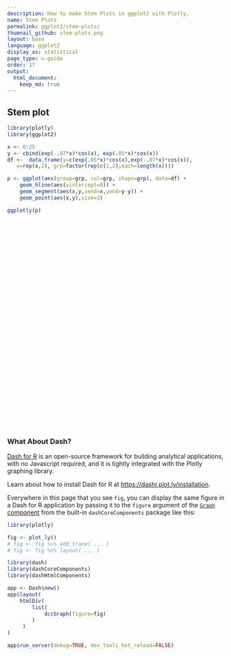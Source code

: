 ```yaml
---
description: How to make Stem Plots in ggplot2 with Plotly.
name: Stem Plots
permalink: ggplot2/stem-plots/
thumnail_github: stem-plots.png
layout: base
language: ggplot2
display_as: statistical
page_type: u-guide
order: 17
output:
  html_document:
    keep_md: true
---
```




## Stem plot



```r
library(plotly)
library(ggplot2)

x <- 0:25
y <- cbind(exp(-.07*x)*cos(x), exp(.05*x)*cos(x))
df <-  data.frame(y=c(exp(.05*x)*cos(x),exp(-.07*x)*cos(x)),
   x=rep(x,2), grp=factor(rep(c(1,2),each=length(x))))

p <- ggplot(aes(group=grp, col=grp, shape=grp), data=df) + 
    geom_hline(aes(yintercept=0)) +
    geom_segment(aes(x,y,xend=x,yend=y-y)) + 
    geom_point(aes(x,y),size=3) 

ggplotly(p)
```

<div id="htmlwidget-2c0f218f5631b55f3b0e" style="width:672px;height:480px;" class="plotly html-widget"></div>
<script type="application/json" data-for="htmlwidget-2c0f218f5631b55f3b0e">{"x":{"data":[{"x":[-1.25,-1.25,-1.25,-1.25,-1.25,-1.25,-1.25,-1.25,-1.25,-1.25,-1.25,-1.25,-1.25,-1.25,-1.25,-1.25,-1.25,-1.25,-1.25,-1.25,-1.25,-1.25,-1.25,-1.25,-1.25,-1.25,-1.25,-1.25,-1.25,-1.25,-1.25,-1.25,-1.25,-1.25,-1.25,-1.25,-1.25,-1.25,-1.25,-1.25,-1.25,-1.25,-1.25,-1.25,-1.25,-1.25,-1.25,-1.25,-1.25,-1.25,-1.25,-1.25,26.25,26.25,26.25,26.25,26.25,26.25,26.25,26.25,26.25,26.25,26.25,26.25,26.25,26.25,26.25,26.25,26.25,26.25,26.25,26.25,26.25,26.25,26.25,26.25,26.25,26.25,26.25,26.25,26.25,26.25,26.25,26.25,26.25,26.25,26.25,26.25,26.25,26.25,26.25,26.25,26.25,26.25,26.25,26.25,26.25,26.25,26.25,26.25,26.25,26.25,26.25,26.25],"y":[0,0,0,0,0,0,0,0,0,0,0,0,0,0,0,0,0,0,0,0,0,0,0,0,0,0,0,0,0,0,0,0,0,0,0,0,0,0,0,0,0,0,0,0,0,0,0,0,0,0,0,0,0,0,0,0,0,0,0,0,0,0,0,0,0,0,0,0,0,0,0,0,0,0,0,0,0,0,0,0,0,0,0,0,0,0,0,0,0,0,0,0,0,0,0,0,0,0,0,0,0,0,0,0],"text":"yintercept: 0","type":"scatter","mode":"lines","line":{"width":1.88976377952756,"color":"rgba(0,0,0,1)","dash":"solid"},"hoveron":"points","showlegend":false,"xaxis":"x","yaxis":"y","hoverinfo":"text","frame":null},{"x":[0,0,null,1,1,null,2,2,null,3,3,null,4,4,null,5,5,null,6,6,null,7,7,null,8,8,null,9,9,null,10,10,null,11,11,null,12,12,null,13,13,null,14,14,null,15,15,null,16,16,null,17,17,null,18,18,null,19,19,null,20,20,null,21,21,null,22,22,null,23,23,null,24,24,null,25,25],"y":[1,0,null,0.568004197464493,0,null,-0.459913381401082,0,null,-1.15020718259446,0,null,-0.798362121376616,0,null,0.364229455887974,0,null,1.29609431820777,0,null,1.06983822394988,0,null,-0.217060543943329,0,null,-1.42893669228259,0,null,-1.38339507762723,0,null,0.00767085439395868,0,null,1.53760216299043,0,null,1.7382513600251,0,null,0.275354943378006,0,null,-1.60825932414257,0,null,-2.13131036901852,0,null,-0.643785037637866,0,null,1.62411702994606,0,null,2.55650308145546,0,null,1.10928205314744,0,null,-1.56521913287579,0,null,-3.00404833993217,0,null,-1.68278946686552,0,null,1.40832390052915,0,null,3.45963775380405,0],"text":["grp: 1<br />grp: 1<br />grp: 1<br />x:  0<br />y:  1.000000000<br />x:  0<br />y - y: 0","grp: 1<br />grp: 1<br />grp: 1<br />x:  0<br />y:  1.000000000<br />x:  0<br />y - y: 0",null,"grp: 1<br />grp: 1<br />grp: 1<br />x:  1<br />y:  0.568004197<br />x:  1<br />y - y: 0","grp: 1<br />grp: 1<br />grp: 1<br />x:  1<br />y:  0.568004197<br />x:  1<br />y - y: 0",null,"grp: 1<br />grp: 1<br />grp: 1<br />x:  2<br />y: -0.459913381<br />x:  2<br />y - y: 0","grp: 1<br />grp: 1<br />grp: 1<br />x:  2<br />y: -0.459913381<br />x:  2<br />y - y: 0",null,"grp: 1<br />grp: 1<br />grp: 1<br />x:  3<br />y: -1.150207183<br />x:  3<br />y - y: 0","grp: 1<br />grp: 1<br />grp: 1<br />x:  3<br />y: -1.150207183<br />x:  3<br />y - y: 0",null,"grp: 1<br />grp: 1<br />grp: 1<br />x:  4<br />y: -0.798362121<br />x:  4<br />y - y: 0","grp: 1<br />grp: 1<br />grp: 1<br />x:  4<br />y: -0.798362121<br />x:  4<br />y - y: 0",null,"grp: 1<br />grp: 1<br />grp: 1<br />x:  5<br />y:  0.364229456<br />x:  5<br />y - y: 0","grp: 1<br />grp: 1<br />grp: 1<br />x:  5<br />y:  0.364229456<br />x:  5<br />y - y: 0",null,"grp: 1<br />grp: 1<br />grp: 1<br />x:  6<br />y:  1.296094318<br />x:  6<br />y - y: 0","grp: 1<br />grp: 1<br />grp: 1<br />x:  6<br />y:  1.296094318<br />x:  6<br />y - y: 0",null,"grp: 1<br />grp: 1<br />grp: 1<br />x:  7<br />y:  1.069838224<br />x:  7<br />y - y: 0","grp: 1<br />grp: 1<br />grp: 1<br />x:  7<br />y:  1.069838224<br />x:  7<br />y - y: 0",null,"grp: 1<br />grp: 1<br />grp: 1<br />x:  8<br />y: -0.217060544<br />x:  8<br />y - y: 0","grp: 1<br />grp: 1<br />grp: 1<br />x:  8<br />y: -0.217060544<br />x:  8<br />y - y: 0",null,"grp: 1<br />grp: 1<br />grp: 1<br />x:  9<br />y: -1.428936692<br />x:  9<br />y - y: 0","grp: 1<br />grp: 1<br />grp: 1<br />x:  9<br />y: -1.428936692<br />x:  9<br />y - y: 0",null,"grp: 1<br />grp: 1<br />grp: 1<br />x: 10<br />y: -1.383395078<br />x: 10<br />y - y: 0","grp: 1<br />grp: 1<br />grp: 1<br />x: 10<br />y: -1.383395078<br />x: 10<br />y - y: 0",null,"grp: 1<br />grp: 1<br />grp: 1<br />x: 11<br />y:  0.007670854<br />x: 11<br />y - y: 0","grp: 1<br />grp: 1<br />grp: 1<br />x: 11<br />y:  0.007670854<br />x: 11<br />y - y: 0",null,"grp: 1<br />grp: 1<br />grp: 1<br />x: 12<br />y:  1.537602163<br />x: 12<br />y - y: 0","grp: 1<br />grp: 1<br />grp: 1<br />x: 12<br />y:  1.537602163<br />x: 12<br />y - y: 0",null,"grp: 1<br />grp: 1<br />grp: 1<br />x: 13<br />y:  1.738251360<br />x: 13<br />y - y: 0","grp: 1<br />grp: 1<br />grp: 1<br />x: 13<br />y:  1.738251360<br />x: 13<br />y - y: 0",null,"grp: 1<br />grp: 1<br />grp: 1<br />x: 14<br />y:  0.275354943<br />x: 14<br />y - y: 0","grp: 1<br />grp: 1<br />grp: 1<br />x: 14<br />y:  0.275354943<br />x: 14<br />y - y: 0",null,"grp: 1<br />grp: 1<br />grp: 1<br />x: 15<br />y: -1.608259324<br />x: 15<br />y - y: 0","grp: 1<br />grp: 1<br />grp: 1<br />x: 15<br />y: -1.608259324<br />x: 15<br />y - y: 0",null,"grp: 1<br />grp: 1<br />grp: 1<br />x: 16<br />y: -2.131310369<br />x: 16<br />y - y: 0","grp: 1<br />grp: 1<br />grp: 1<br />x: 16<br />y: -2.131310369<br />x: 16<br />y - y: 0",null,"grp: 1<br />grp: 1<br />grp: 1<br />x: 17<br />y: -0.643785038<br />x: 17<br />y - y: 0","grp: 1<br />grp: 1<br />grp: 1<br />x: 17<br />y: -0.643785038<br />x: 17<br />y - y: 0",null,"grp: 1<br />grp: 1<br />grp: 1<br />x: 18<br />y:  1.624117030<br />x: 18<br />y - y: 0","grp: 1<br />grp: 1<br />grp: 1<br />x: 18<br />y:  1.624117030<br />x: 18<br />y - y: 0",null,"grp: 1<br />grp: 1<br />grp: 1<br />x: 19<br />y:  2.556503081<br />x: 19<br />y - y: 0","grp: 1<br />grp: 1<br />grp: 1<br />x: 19<br />y:  2.556503081<br />x: 19<br />y - y: 0",null,"grp: 1<br />grp: 1<br />grp: 1<br />x: 20<br />y:  1.109282053<br />x: 20<br />y - y: 0","grp: 1<br />grp: 1<br />grp: 1<br />x: 20<br />y:  1.109282053<br />x: 20<br />y - y: 0",null,"grp: 1<br />grp: 1<br />grp: 1<br />x: 21<br />y: -1.565219133<br />x: 21<br />y - y: 0","grp: 1<br />grp: 1<br />grp: 1<br />x: 21<br />y: -1.565219133<br />x: 21<br />y - y: 0",null,"grp: 1<br />grp: 1<br />grp: 1<br />x: 22<br />y: -3.004048340<br />x: 22<br />y - y: 0","grp: 1<br />grp: 1<br />grp: 1<br />x: 22<br />y: -3.004048340<br />x: 22<br />y - y: 0",null,"grp: 1<br />grp: 1<br />grp: 1<br />x: 23<br />y: -1.682789467<br />x: 23<br />y - y: 0","grp: 1<br />grp: 1<br />grp: 1<br />x: 23<br />y: -1.682789467<br />x: 23<br />y - y: 0",null,"grp: 1<br />grp: 1<br />grp: 1<br />x: 24<br />y:  1.408323901<br />x: 24<br />y - y: 0","grp: 1<br />grp: 1<br />grp: 1<br />x: 24<br />y:  1.408323901<br />x: 24<br />y - y: 0",null,"grp: 1<br />grp: 1<br />grp: 1<br />x: 25<br />y:  3.459637754<br />x: 25<br />y - y: 0","grp: 1<br />grp: 1<br />grp: 1<br />x: 25<br />y:  3.459637754<br />x: 25<br />y - y: 0"],"type":"scatter","mode":"lines","line":{"width":1.88976377952756,"color":"rgba(248,118,109,1)","dash":"solid"},"hoveron":"points","name":"1","legendgroup":"1","showlegend":true,"xaxis":"x","yaxis":"y","hoverinfo":"text","frame":null},{"x":[0,0,null,1,1,null,2,2,null,3,3,null,4,4,null,5,5,null,6,6,null,7,7,null,8,8,null,9,9,null,10,10,null,11,11,null,12,12,null,13,13,null,14,14,null,15,15,null,16,16,null,17,17,null,18,18,null,19,19,null,20,20,null,21,21,null,22,22,null,23,23,null,24,24,null,25,25],"y":[1,0,null,0.503774530872387,0,null,-0.361780679487419,0,null,-0.802472321373015,0,null,-0.494013221354968,0,null,0.199893363599516,0,null,0.630876833324534,0,null,0.461860419645841,0,null,-0.0831109381017891,0,null,-0.485260507129046,0,null,-0.416670590169153,0,null,0.00204915600486622,0,null,0.364300634222105,0,null,0.365269311555061,0,null,0.0513189956194656,0,null,-0.265843478252767,0,null,-0.312464938558721,0,null,-0.0837105385268706,0,null,0.187301493058507,0,null,0.261489889652498,0,null,0.100631797482213,0,null,-0.12593691590803,0,null,-0.214372703346313,0,null,-0.106506721134896,0,null,0.0790559281498462,0,null,0.172245221376685,0],"text":["grp: 2<br />grp: 2<br />grp: 2<br />x:  0<br />y:  1.000000000<br />x:  0<br />y - y: 0","grp: 2<br />grp: 2<br />grp: 2<br />x:  0<br />y:  1.000000000<br />x:  0<br />y - y: 0",null,"grp: 2<br />grp: 2<br />grp: 2<br />x:  1<br />y:  0.503774531<br />x:  1<br />y - y: 0","grp: 2<br />grp: 2<br />grp: 2<br />x:  1<br />y:  0.503774531<br />x:  1<br />y - y: 0",null,"grp: 2<br />grp: 2<br />grp: 2<br />x:  2<br />y: -0.361780679<br />x:  2<br />y - y: 0","grp: 2<br />grp: 2<br />grp: 2<br />x:  2<br />y: -0.361780679<br />x:  2<br />y - y: 0",null,"grp: 2<br />grp: 2<br />grp: 2<br />x:  3<br />y: -0.802472321<br />x:  3<br />y - y: 0","grp: 2<br />grp: 2<br />grp: 2<br />x:  3<br />y: -0.802472321<br />x:  3<br />y - y: 0",null,"grp: 2<br />grp: 2<br />grp: 2<br />x:  4<br />y: -0.494013221<br />x:  4<br />y - y: 0","grp: 2<br />grp: 2<br />grp: 2<br />x:  4<br />y: -0.494013221<br />x:  4<br />y - y: 0",null,"grp: 2<br />grp: 2<br />grp: 2<br />x:  5<br />y:  0.199893364<br />x:  5<br />y - y: 0","grp: 2<br />grp: 2<br />grp: 2<br />x:  5<br />y:  0.199893364<br />x:  5<br />y - y: 0",null,"grp: 2<br />grp: 2<br />grp: 2<br />x:  6<br />y:  0.630876833<br />x:  6<br />y - y: 0","grp: 2<br />grp: 2<br />grp: 2<br />x:  6<br />y:  0.630876833<br />x:  6<br />y - y: 0",null,"grp: 2<br />grp: 2<br />grp: 2<br />x:  7<br />y:  0.461860420<br />x:  7<br />y - y: 0","grp: 2<br />grp: 2<br />grp: 2<br />x:  7<br />y:  0.461860420<br />x:  7<br />y - y: 0",null,"grp: 2<br />grp: 2<br />grp: 2<br />x:  8<br />y: -0.083110938<br />x:  8<br />y - y: 0","grp: 2<br />grp: 2<br />grp: 2<br />x:  8<br />y: -0.083110938<br />x:  8<br />y - y: 0",null,"grp: 2<br />grp: 2<br />grp: 2<br />x:  9<br />y: -0.485260507<br />x:  9<br />y - y: 0","grp: 2<br />grp: 2<br />grp: 2<br />x:  9<br />y: -0.485260507<br />x:  9<br />y - y: 0",null,"grp: 2<br />grp: 2<br />grp: 2<br />x: 10<br />y: -0.416670590<br />x: 10<br />y - y: 0","grp: 2<br />grp: 2<br />grp: 2<br />x: 10<br />y: -0.416670590<br />x: 10<br />y - y: 0",null,"grp: 2<br />grp: 2<br />grp: 2<br />x: 11<br />y:  0.002049156<br />x: 11<br />y - y: 0","grp: 2<br />grp: 2<br />grp: 2<br />x: 11<br />y:  0.002049156<br />x: 11<br />y - y: 0",null,"grp: 2<br />grp: 2<br />grp: 2<br />x: 12<br />y:  0.364300634<br />x: 12<br />y - y: 0","grp: 2<br />grp: 2<br />grp: 2<br />x: 12<br />y:  0.364300634<br />x: 12<br />y - y: 0",null,"grp: 2<br />grp: 2<br />grp: 2<br />x: 13<br />y:  0.365269312<br />x: 13<br />y - y: 0","grp: 2<br />grp: 2<br />grp: 2<br />x: 13<br />y:  0.365269312<br />x: 13<br />y - y: 0",null,"grp: 2<br />grp: 2<br />grp: 2<br />x: 14<br />y:  0.051318996<br />x: 14<br />y - y: 0","grp: 2<br />grp: 2<br />grp: 2<br />x: 14<br />y:  0.051318996<br />x: 14<br />y - y: 0",null,"grp: 2<br />grp: 2<br />grp: 2<br />x: 15<br />y: -0.265843478<br />x: 15<br />y - y: 0","grp: 2<br />grp: 2<br />grp: 2<br />x: 15<br />y: -0.265843478<br />x: 15<br />y - y: 0",null,"grp: 2<br />grp: 2<br />grp: 2<br />x: 16<br />y: -0.312464939<br />x: 16<br />y - y: 0","grp: 2<br />grp: 2<br />grp: 2<br />x: 16<br />y: -0.312464939<br />x: 16<br />y - y: 0",null,"grp: 2<br />grp: 2<br />grp: 2<br />x: 17<br />y: -0.083710539<br />x: 17<br />y - y: 0","grp: 2<br />grp: 2<br />grp: 2<br />x: 17<br />y: -0.083710539<br />x: 17<br />y - y: 0",null,"grp: 2<br />grp: 2<br />grp: 2<br />x: 18<br />y:  0.187301493<br />x: 18<br />y - y: 0","grp: 2<br />grp: 2<br />grp: 2<br />x: 18<br />y:  0.187301493<br />x: 18<br />y - y: 0",null,"grp: 2<br />grp: 2<br />grp: 2<br />x: 19<br />y:  0.261489890<br />x: 19<br />y - y: 0","grp: 2<br />grp: 2<br />grp: 2<br />x: 19<br />y:  0.261489890<br />x: 19<br />y - y: 0",null,"grp: 2<br />grp: 2<br />grp: 2<br />x: 20<br />y:  0.100631797<br />x: 20<br />y - y: 0","grp: 2<br />grp: 2<br />grp: 2<br />x: 20<br />y:  0.100631797<br />x: 20<br />y - y: 0",null,"grp: 2<br />grp: 2<br />grp: 2<br />x: 21<br />y: -0.125936916<br />x: 21<br />y - y: 0","grp: 2<br />grp: 2<br />grp: 2<br />x: 21<br />y: -0.125936916<br />x: 21<br />y - y: 0",null,"grp: 2<br />grp: 2<br />grp: 2<br />x: 22<br />y: -0.214372703<br />x: 22<br />y - y: 0","grp: 2<br />grp: 2<br />grp: 2<br />x: 22<br />y: -0.214372703<br />x: 22<br />y - y: 0",null,"grp: 2<br />grp: 2<br />grp: 2<br />x: 23<br />y: -0.106506721<br />x: 23<br />y - y: 0","grp: 2<br />grp: 2<br />grp: 2<br />x: 23<br />y: -0.106506721<br />x: 23<br />y - y: 0",null,"grp: 2<br />grp: 2<br />grp: 2<br />x: 24<br />y:  0.079055928<br />x: 24<br />y - y: 0","grp: 2<br />grp: 2<br />grp: 2<br />x: 24<br />y:  0.079055928<br />x: 24<br />y - y: 0",null,"grp: 2<br />grp: 2<br />grp: 2<br />x: 25<br />y:  0.172245221<br />x: 25<br />y - y: 0","grp: 2<br />grp: 2<br />grp: 2<br />x: 25<br />y:  0.172245221<br />x: 25<br />y - y: 0"],"type":"scatter","mode":"lines","line":{"width":1.88976377952756,"color":"rgba(0,191,196,1)","dash":"solid"},"hoveron":"points","name":"2","legendgroup":"2","showlegend":true,"xaxis":"x","yaxis":"y","hoverinfo":"text","frame":null},{"x":[0,1,2,3,4,5,6,7,8,9,10,11,12,13,14,15,16,17,18,19,20,21,22,23,24,25],"y":[1,0.568004197464493,-0.459913381401082,-1.15020718259446,-0.798362121376616,0.364229455887974,1.29609431820777,1.06983822394988,-0.217060543943329,-1.42893669228259,-1.38339507762723,0.00767085439395868,1.53760216299043,1.7382513600251,0.275354943378006,-1.60825932414257,-2.13131036901852,-0.643785037637866,1.62411702994606,2.55650308145546,1.10928205314744,-1.56521913287579,-3.00404833993217,-1.68278946686552,1.40832390052915,3.45963775380405],"text":["grp: 1<br />grp: 1<br />grp: 1<br />x:  0<br />y:  1.000000000","grp: 1<br />grp: 1<br />grp: 1<br />x:  1<br />y:  0.568004197","grp: 1<br />grp: 1<br />grp: 1<br />x:  2<br />y: -0.459913381","grp: 1<br />grp: 1<br />grp: 1<br />x:  3<br />y: -1.150207183","grp: 1<br />grp: 1<br />grp: 1<br />x:  4<br />y: -0.798362121","grp: 1<br />grp: 1<br />grp: 1<br />x:  5<br />y:  0.364229456","grp: 1<br />grp: 1<br />grp: 1<br />x:  6<br />y:  1.296094318","grp: 1<br />grp: 1<br />grp: 1<br />x:  7<br />y:  1.069838224","grp: 1<br />grp: 1<br />grp: 1<br />x:  8<br />y: -0.217060544","grp: 1<br />grp: 1<br />grp: 1<br />x:  9<br />y: -1.428936692","grp: 1<br />grp: 1<br />grp: 1<br />x: 10<br />y: -1.383395078","grp: 1<br />grp: 1<br />grp: 1<br />x: 11<br />y:  0.007670854","grp: 1<br />grp: 1<br />grp: 1<br />x: 12<br />y:  1.537602163","grp: 1<br />grp: 1<br />grp: 1<br />x: 13<br />y:  1.738251360","grp: 1<br />grp: 1<br />grp: 1<br />x: 14<br />y:  0.275354943","grp: 1<br />grp: 1<br />grp: 1<br />x: 15<br />y: -1.608259324","grp: 1<br />grp: 1<br />grp: 1<br />x: 16<br />y: -2.131310369","grp: 1<br />grp: 1<br />grp: 1<br />x: 17<br />y: -0.643785038","grp: 1<br />grp: 1<br />grp: 1<br />x: 18<br />y:  1.624117030","grp: 1<br />grp: 1<br />grp: 1<br />x: 19<br />y:  2.556503081","grp: 1<br />grp: 1<br />grp: 1<br />x: 20<br />y:  1.109282053","grp: 1<br />grp: 1<br />grp: 1<br />x: 21<br />y: -1.565219133","grp: 1<br />grp: 1<br />grp: 1<br />x: 22<br />y: -3.004048340","grp: 1<br />grp: 1<br />grp: 1<br />x: 23<br />y: -1.682789467","grp: 1<br />grp: 1<br />grp: 1<br />x: 24<br />y:  1.408323901","grp: 1<br />grp: 1<br />grp: 1<br />x: 25<br />y:  3.459637754"],"type":"scatter","mode":"markers","marker":{"autocolorscale":false,"color":"rgba(248,118,109,1)","opacity":1,"size":11.3385826771654,"symbol":"circle","line":{"width":1.88976377952756,"color":"rgba(248,118,109,1)"}},"hoveron":"points","name":"1","legendgroup":"1","showlegend":false,"xaxis":"x","yaxis":"y","hoverinfo":"text","frame":null},{"x":[0,1,2,3,4,5,6,7,8,9,10,11,12,13,14,15,16,17,18,19,20,21,22,23,24,25],"y":[1,0.503774530872387,-0.361780679487419,-0.802472321373015,-0.494013221354968,0.199893363599516,0.630876833324534,0.461860419645841,-0.0831109381017891,-0.485260507129046,-0.416670590169153,0.00204915600486622,0.364300634222105,0.365269311555061,0.0513189956194656,-0.265843478252767,-0.312464938558721,-0.0837105385268706,0.187301493058507,0.261489889652498,0.100631797482213,-0.12593691590803,-0.214372703346313,-0.106506721134896,0.0790559281498462,0.172245221376685],"text":["grp: 2<br />grp: 2<br />grp: 2<br />x:  0<br />y:  1.000000000","grp: 2<br />grp: 2<br />grp: 2<br />x:  1<br />y:  0.503774531","grp: 2<br />grp: 2<br />grp: 2<br />x:  2<br />y: -0.361780679","grp: 2<br />grp: 2<br />grp: 2<br />x:  3<br />y: -0.802472321","grp: 2<br />grp: 2<br />grp: 2<br />x:  4<br />y: -0.494013221","grp: 2<br />grp: 2<br />grp: 2<br />x:  5<br />y:  0.199893364","grp: 2<br />grp: 2<br />grp: 2<br />x:  6<br />y:  0.630876833","grp: 2<br />grp: 2<br />grp: 2<br />x:  7<br />y:  0.461860420","grp: 2<br />grp: 2<br />grp: 2<br />x:  8<br />y: -0.083110938","grp: 2<br />grp: 2<br />grp: 2<br />x:  9<br />y: -0.485260507","grp: 2<br />grp: 2<br />grp: 2<br />x: 10<br />y: -0.416670590","grp: 2<br />grp: 2<br />grp: 2<br />x: 11<br />y:  0.002049156","grp: 2<br />grp: 2<br />grp: 2<br />x: 12<br />y:  0.364300634","grp: 2<br />grp: 2<br />grp: 2<br />x: 13<br />y:  0.365269312","grp: 2<br />grp: 2<br />grp: 2<br />x: 14<br />y:  0.051318996","grp: 2<br />grp: 2<br />grp: 2<br />x: 15<br />y: -0.265843478","grp: 2<br />grp: 2<br />grp: 2<br />x: 16<br />y: -0.312464939","grp: 2<br />grp: 2<br />grp: 2<br />x: 17<br />y: -0.083710539","grp: 2<br />grp: 2<br />grp: 2<br />x: 18<br />y:  0.187301493","grp: 2<br />grp: 2<br />grp: 2<br />x: 19<br />y:  0.261489890","grp: 2<br />grp: 2<br />grp: 2<br />x: 20<br />y:  0.100631797","grp: 2<br />grp: 2<br />grp: 2<br />x: 21<br />y: -0.125936916","grp: 2<br />grp: 2<br />grp: 2<br />x: 22<br />y: -0.214372703","grp: 2<br />grp: 2<br />grp: 2<br />x: 23<br />y: -0.106506721","grp: 2<br />grp: 2<br />grp: 2<br />x: 24<br />y:  0.079055928","grp: 2<br />grp: 2<br />grp: 2<br />x: 25<br />y:  0.172245221"],"type":"scatter","mode":"markers","marker":{"autocolorscale":false,"color":"rgba(0,191,196,1)","opacity":1,"size":11.3385826771654,"symbol":"triangle-up","line":{"width":1.88976377952756,"color":"rgba(0,191,196,1)"}},"hoveron":"points","name":"2","legendgroup":"2","showlegend":false,"xaxis":"x","yaxis":"y","hoverinfo":"text","frame":null}],"layout":{"margin":{"t":26.2283105022831,"r":7.30593607305936,"b":40.1826484018265,"l":37.2602739726027},"plot_bgcolor":"rgba(235,235,235,1)","paper_bgcolor":"rgba(255,255,255,1)","font":{"color":"rgba(0,0,0,1)","family":"","size":14.6118721461187},"xaxis":{"domain":[0,1],"automargin":true,"type":"linear","autorange":false,"range":[-1.25,26.25],"tickmode":"array","ticktext":["0","5","10","15","20","25"],"tickvals":[0,5,10,15,20,25],"categoryorder":"array","categoryarray":["0","5","10","15","20","25"],"nticks":null,"ticks":"outside","tickcolor":"rgba(51,51,51,1)","ticklen":3.65296803652968,"tickwidth":0.66417600664176,"showticklabels":true,"tickfont":{"color":"rgba(77,77,77,1)","family":"","size":11.689497716895},"tickangle":-0,"showline":false,"linecolor":null,"linewidth":0,"showgrid":true,"gridcolor":"rgba(255,255,255,1)","gridwidth":0.66417600664176,"zeroline":false,"anchor":"y","title":{"text":"x","font":{"color":"rgba(0,0,0,1)","family":"","size":14.6118721461187}},"hoverformat":".2f"},"yaxis":{"domain":[0,1],"automargin":true,"type":"linear","autorange":false,"range":[-3.32723264461898,3.78282205849086],"tickmode":"array","ticktext":["-2","0","2"],"tickvals":[-2,0,2],"categoryorder":"array","categoryarray":["-2","0","2"],"nticks":null,"ticks":"outside","tickcolor":"rgba(51,51,51,1)","ticklen":3.65296803652968,"tickwidth":0.66417600664176,"showticklabels":true,"tickfont":{"color":"rgba(77,77,77,1)","family":"","size":11.689497716895},"tickangle":-0,"showline":false,"linecolor":null,"linewidth":0,"showgrid":true,"gridcolor":"rgba(255,255,255,1)","gridwidth":0.66417600664176,"zeroline":false,"anchor":"x","title":{"text":"y","font":{"color":"rgba(0,0,0,1)","family":"","size":14.6118721461187}},"hoverformat":".2f"},"shapes":[{"type":"rect","fillcolor":null,"line":{"color":null,"width":0,"linetype":[]},"yref":"paper","xref":"paper","x0":0,"x1":1,"y0":0,"y1":1}],"showlegend":true,"legend":{"bgcolor":"rgba(255,255,255,1)","bordercolor":"transparent","borderwidth":1.88976377952756,"font":{"color":"rgba(0,0,0,1)","family":"","size":11.689497716895},"title":{"text":"grp","font":{"color":"rgba(0,0,0,1)","family":"","size":14.6118721461187}}},"hovermode":"closest","barmode":"relative"},"config":{"doubleClick":"reset","modeBarButtonsToAdd":["hoverclosest","hovercompare"],"showSendToCloud":false},"source":"A","attrs":{"4435308e978a":{"yintercept":{},"type":"scatter"},"4435737529d7":{"colour":{},"shape":{},"x":{},"y":{},"xend":{},"yend":{}},"4435699d93e3":{"colour":{},"shape":{},"x":{},"y":{}}},"cur_data":"4435308e978a","visdat":{"4435308e978a":["function (y) ","x"],"4435737529d7":["function (y) ","x"],"4435699d93e3":["function (y) ","x"]},"highlight":{"on":"plotly_click","persistent":false,"dynamic":false,"selectize":false,"opacityDim":0.2,"selected":{"opacity":1},"debounce":0},"shinyEvents":["plotly_hover","plotly_click","plotly_selected","plotly_relayout","plotly_brushed","plotly_brushing","plotly_clickannotation","plotly_doubleclick","plotly_deselect","plotly_afterplot","plotly_sunburstclick"],"base_url":"https://plot.ly"},"evals":[],"jsHooks":[]}</script>



### What About Dash?

[Dash for R](https://dashr.plot.ly/) is an open-source framework for building analytical applications, with no Javascript required, and it is tightly integrated with the Plotly graphing library. 

Learn about how to install Dash for R at https://dashr.plot.ly/installation.

Everywhere in this page that you see `fig`, you can display the same figure in a Dash for R application by passing it to the `figure` argument of the [`Graph` component](https://dashr.plot.ly/dash-core-components/graph) from the built-in `dashCoreComponents` package like this:


```r
library(plotly)

fig <- plot_ly() 
# fig <- fig %>% add_trace( ... )
# fig <- fig %>% layout( ... ) 

library(dash)
library(dashCoreComponents)
library(dashHtmlComponents)

app <- Dash$new()
app$layout(
    htmlDiv(
        list(
            dccGraph(figure=fig) 
        )
     )
)

app$run_server(debug=TRUE, dev_tools_hot_reload=FALSE)
```
